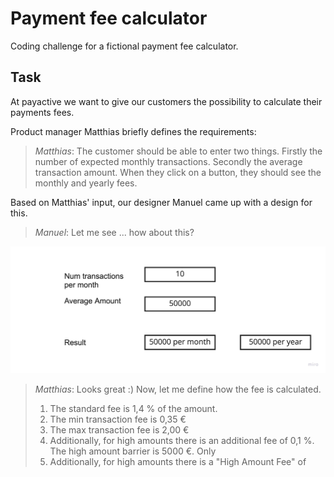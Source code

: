# Payment fee calculator
Coding challenge for a fictional payment fee calculator. 

## Task

At payactive we want to give our customers the possibility to calculate their payments fees. 

Product manager Matthias briefly defines the requirements: 

> *Matthias*: The customer should be able to enter two things. Firstly the number of expected monthly transactions. Secondly the average transaction amount. When they click on a button, they should see the monthly and yearly fees. 

Based on Matthias' input, our designer Manuel came up with a design for this. 

> *Manuel*: Let me see ... how about this?

![Design](task.jpg)

> *Matthias*: Looks great :) Now, let me define how the fee is calculated. 
> 1) The standard fee is 1,4 % of the amount.
> 2) The min transaction fee is 0,35 €
> 3) The max transaction fee is 2,00 €
> 4) Additionally, for high amounts there is an additional fee of 0,1 %. The high amount barrier is 5000 €. Only 
> 4) Additionally, for high amounts there is a "High Amount Fee" of 
